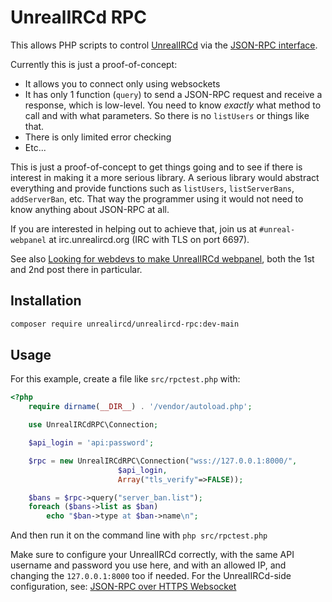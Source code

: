 UnrealIRCd RPC
==============

This allows PHP scripts to control [UnrealIRCd](https://www.unrealircd.org/)
via the [JSON-RPC interface](https://www.unrealircd.org/docs/JSON-RPC).

Currently this is just a proof-of-concept:
* It allows you to connect only using websockets
* It has only 1 function (`query`) to send a JSON-RPC request and receive a response,
  which is low-level. You need to know *exactly* what method to call and with
  what parameters. So there is no `listUsers` or things like that.
* There is only limited error checking
* Etc...

This is just a proof-of-concept to get things going and to see if there
is interest in making it a more serious library. A serious library would
abstract everything and provide functions such as `listUsers`, `listServerBans`,
`addServerBan`, etc. That way the programmer using it would not need to
know anything about JSON-RPC at all.

If you are interested in helping out to achieve that, join us at
`#unreal-webpanel` at irc.unrealircd.org (IRC with TLS on port 6697).

See also [Looking for webdevs to make UnrealIRCd webpanel](https://forums.unrealircd.org/viewtopic.php?t=9195),
both the 1st and 2nd post there in particular.

Installation
------------
```bash
composer require unrealircd/unrealircd-rpc:dev-main
```

Usage
-----
For this example, create a file like `src/rpctest.php` with:
```php
<?php
    require dirname(__DIR__) . '/vendor/autoload.php';

    use UnrealIRCdRPC\Connection;

    $api_login = 'api:password';

    $rpc = new UnrealIRCdRPC\Connection("wss://127.0.0.1:8000/",
                        $api_login,
                        Array("tls_verify"=>FALSE));

    $bans = $rpc->query("server_ban.list");
    foreach ($bans->list as $ban)
        echo "$ban->type at $ban->name\n";
```
And then run it on the command line with `php src/rpctest.php`

Make sure to configure your UnrealIRCd correctly, with the same
API username and password you use here, and with an allowed IP,
and changing the `127.0.0.1:8000` too if needed.
For the UnrealIRCd-side configuration, see:
[JSON-RPC over HTTPS Websocket](https://www.unrealircd.org/docs/JSON-RPC#HTTPS_Websocket)
